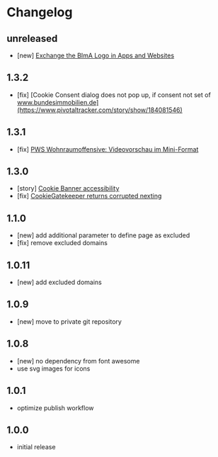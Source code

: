 # Changelog

## unreleased
- [new] [Exchange the BImA Logo in Apps and Websites](https://github.com/infopark-customers/bima-project-webpages-on-scrivito/issues/119)

## 1.3.2
- [fix] [Cookie Consent dialog does not pop up, if consent not set of www.bundesimmobilien.de](https://www.pivotaltracker.com/story/show/184081546)

## 1.3.1
- [fix] [PWS Wohnraumoffensive: Videovorschau im Mini-Format ](https://www.pivotaltracker.com/story/show/185414208)

## 1.3.0
- [story] [Cookie Banner accessibility](https://www.pivotaltracker.com/story/show/185229075)
- [fix] [CookieGatekeeper returns corrupted nexting](https://www.pivotaltracker.com/story/show/185414208)

## 1.1.0
- [new] add additional parameter to define page as excluded
- [fix] remove excluded domains

## 1.0.11
- [new] add excluded domains

## 1.0.9
- [new] move to private git repository

## 1.0.8
- [new] no dependency from font awesome
- use svg images for icons

## 1.0.1
- optimize publish workflow

## 1.0.0
- initial release
